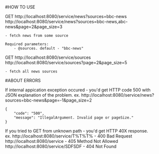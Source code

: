 #HOW TO USE

GET http://localhost:8080/service/news?sources=bbc-news
    http://localhost:8080/service/news?sources=bbc-news,abc-news&page=2&page_size=3

	- fetch news from some source	
	
	Required parameters:
		- @sources. default - "bbc-news"	

GET http://localhost:8080/service/sources
    http://localhost:8080/service/sources?page=2&page_size=5

	- fetch all news sources
	
#ABOUT ERRORS

If internal appication exception occured - you'd get HTTP code 500 with JSON explanation of the problem.
	ex. http://localhost:8080/service/news?sources=bbc-news&page=-1&page_size=2
	
	{
		"code": "500",
		"message": "IllegalArgument. Invalid page or pageSize."
	}
	
If you tried to GET from unknown path - you'd get HTTP 40X response.	
	ex. http://localhost:8080/service/T%T%T% - 400 Bad Request
		http://localhost:8080/service        - 405 Method Not Allowed
		http://localhost:8080/service/SDFSDF - 404 Not Found